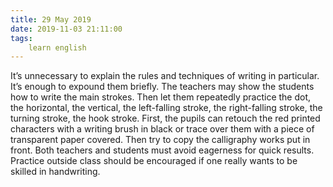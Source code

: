 ```yaml
---
title: 29 May 2019
date: 2019-11-03 21:11:00
tags:
    learn english
---
```

It’s unnecessary to explain the rules and
techniques of writing in particular. It’s enough to expound them briefly. The
teachers may show the students how to write the main strokes. Then let them
repeatedly practice the dot, the horizontal, the vertical, the left-falling
stroke, the right-falling stroke, the turning stroke, the hook stroke. First,
the pupils can retouch the red printed characters with a writing brush in black
or trace over them with a piece of transparent paper covered. Then try to copy
the calligraphy works put in front. Both teachers and students must avoid
eagerness for quick results. Practice outside class should be encouraged if one
really wants to be skilled in handwriting. 
 
  
 




 